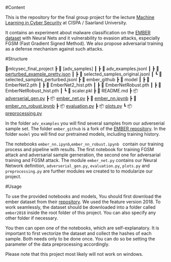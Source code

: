 #Content


This is the repository for the final group project for the lecture [Machine Learning in Cyber Security](https://cms.cispa.saarland/mlcysec2021/) at CISPA / Saarland University. 

It contains an experiment about malware classification on the [EMBER dataset](https://github.com/elastic/ember) with Neural Nets and it vulnerability to evasion attacks, especially FGSM (Fast Gradient Signed Method). We also propose adversarial training as a defense mechanism against such attacks.

#Structure

📂mlcysec_final_project
 ┣ 📂 [adv_samples]
 ┃ ┣ 📜 adv_examples.jsonl
 ┃ ┣ 📜 [perturbed_example_pretty.json](adv_samples/perturbed_example_pretty.json)
 ┃ ┣ 📜 selected_samples_original.jsonl
 ┃ ┗ 📜 selected_samples_perturbed.jsonl
 ┣ 📂 ember_github
 ┣ 📂 model
 ┃ ┣ 📜 EmberNet2.pth
 ┃ ┣ 📜 EmberNet2_hist.pth
 ┃ ┣ 📜 EmberNetRobust.pth
 ┃ ┣ 📜 EmberNetRobust_hist.pth
 ┃ ┗ 📜 scaler.pkl
 ┣ 📜 README.md
 ┣ 📦 [adverserial_gen.py](adverserial_gen.py)
 ┣ 📦 [ember_net.py](ember_net.py)
 ┣ 📜 [ember_nn.ipynb](ember_nn.ipynb)
 ┣ 📜 [ember_nn_robust.ipynb](ember_nn_robust.ipynb)
 ┣ 📦 [evaluation.py](evaluation.py)
 ┣ 📦 [plots.py](plots.py)
 ┗ 📦 [preprocessing.py](preprocessing.py)

 In the folder ```adv_examples``` you will find several samples from our adverserial sample set. The folder ```ember_github``` is a fork of the [EMBER repository](https://github.com/elastic/ember). In the folder ```model``` you will find our pretrained models, including training history.

 The notebooks ```ember_nn.ipynb```,```ember_nn_robust.ipynb ``` contain our training process and pipeline with results. The first notebook for training FGSM attack and adversarial sample gerneration, the second one for adversarial training and FGSM attack. The module ```ember_net.py``` contains our Neural Network definition, ```adverserial_gen.py```, ```evaluation.py```, ```plots.py``` and ```preprocessing.py``` are further modules we created to to modularize our project.

#Usage

To use the provided notebooks and models, You should first download the ember dataset from their [repository](https://github.com/elastic/ember). We used the feature version 2018. To work seamlessly, the dataset should be downloaded into a folder called ```ember2018``` inside the root folder of this project. You can also specify any other folder if necessary. 

You then can open one of the notebooks, which are self-explanatory. It is important to first vectorize the dataset and collect the hashes of each sample. Both needs only to be done once. You can do so be setting the parameter of the data preprocessing accordingly.


Please note that this project most likely will not work on windows.